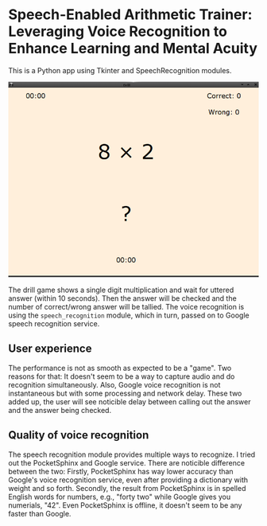 # Speech-Enabled Arithmetic Trainer: Leveraging Voice Recognition to Enhance Learning and Mental Acuity

This is a Python app using Tkinter and SpeechRecognition modules.

![](screenshot.png)

The drill game shows a single digit multiplication and wait for uttered answer
(within 10 seconds).  Then the answer will be checked and the number of
correct/wrong answer will be tallied. The voice recognition is using the
`speech_recognition` module, which in turn, passed on to Google speech
recognition service.

## User experience

The performance is not as smooth as expected to be a "game". Two reasons for
that: It doesn't seem to be a way to capture audio and do recognition
simultaneously. Also, Google voice recognition is not instantaneous but with
some processing and network delay. These two added up, the user will see
noticible delay between calling out the answer and the answer being checked.

## Quality of voice recognition

The speech recognition module provides multiple ways to recognize. I tried out
the PocketSphinx and Google service. There are noticible difference between the
two: Firstly, PocketSphinx has way lower accuracy than Google's voice
recognition service, even after providing a dictionary with weight and so forth.
Secondly, the result from PocketSphinx is in spelled English words for numbers,
e.g., "forty two" while Google gives you numerials, "42". Even PocketSphinx is
offline, it doesn't seem to be any faster than Google.
